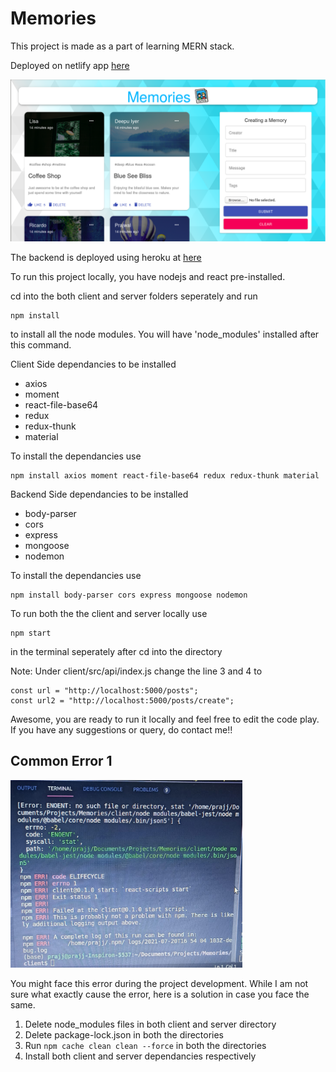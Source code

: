 # Memories
This project is made as a part of learning MERN stack.

Deployed on netlify app <a href="https://prajjmemories.netlify.app/" target="_blank">here</a>
 
![Memories](https://github.com/Prajwalnazre/Memories/blob/main/results/memories_cropped.png)

The backend is deployed using heroku at <a href="https://reactmemories.herokuapp.com/posts" target="_blank">here</a>

To run this project locally, you have nodejs and react pre-installed.

cd into the both client and server folders seperately and run 
```
npm install
```
to install all the node modules. You will have 'node_modules' installed after this command.

Client Side dependancies to be installed
- axios
- moment
- react-file-base64
- redux
- redux-thunk
- material

To install the dependancies use 
```
npm install axios moment react-file-base64 redux redux-thunk material
```

Backend Side dependancies to be installed
- body-parser
- cors
- express
- mongoose
- nodemon

To install the dependancies use 

```
npm install body-parser cors express mongoose nodemon
```

To run both the the client and server locally use 
```
npm start 
```
in the terminal seperately after cd into the directory

Note: Under client/src/api/index.js change the line 3 and 4 to
```
const url = "http://localhost:5000/posts";
const url2 = "http://localhost:5000/posts/create";
```

Awesome, you are ready to run it locally and feel free to edit the code play. If you have any suggestions or query, do contact me!!

## Common Error 1

<img align="centre" src="https://github.com/Prajwalnazre/Memories/blob/main/common%20errors/error1.jpeg" height=300>

You might face this error during the project development. While I am not sure what exactly cause the error, here is a solution in case you face the same.
1. Delete node_modules files in both client and server directory
2. Delete package-lock.json in both the directories
3. Run ```npm cache clean clean --force``` in both the directories
4. Install both client and server dependancies respectively
